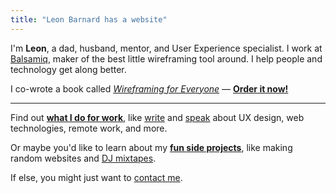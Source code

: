 ```yaml
---
title: "Leon Barnard has a website"
---
```


I'm **Leon**, a dad, husband, mentor, and User Experience specialist. I work at [Balsamiq](http://balsamiq.com/), maker of the best little wireframing tool around. I help people and technology get along better.

I co-wrote a book called [*Wireframing for Everyone*](https://balsamiq.com/learn/wireframing-book/) —
**[Order it now!](https://abookapart.com/products/wireframing-for-everyone)**

---

Find out **[what I do for work](/work/)**, like [write](/work/#writing) and [speak](/work/#speaking) about UX design, web technologies, remote work, and more.

Or maybe you'd like to learn about my **[fun side projects](/fun/)**, like making random websites and [DJ mixtapes](https://www.mixcloud.com/leonbarnard/uploads/).

If else, you might just want to [contact me](/contact/).
